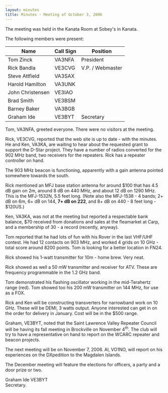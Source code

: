 ```yaml
---
layout: minutes
title: Minutes - Meeting of October 3, 2006
---
```

The meeting was held in the Kanata Room at Sobey's in Kanata.

The following members were present:

| Name                   | Call Sign  | Position         |
|------------------------|------------|------------------|
| Tom Zinck              | VA3NFA     | President        |
| Rick Bandla            | VE3CVG     | V.P. / Webmaster |
| Steve Attfield         | VA3SAX     |                  |
| Harold Hamilton        | VA3UNK     |                  |
| John Christensen       | VE3IAO     |                  |
| Brad Smith             | VE3BSM     |                  |
| Barney Baker           | VA3BGB     |                  |
| Graham Ide             | VE3BYT     | Secretary        |

Tom, VA3NFA, greeted
everyone. There were no visitors at the
meeting.

Rick, VE3CVG, reported that the
web site is up to date - with the minutes. He and Ken, VA3KA, are waiting to hear about the requested grant to
support the D-Star project. They have a
number of radios converted for the 902 MHz band, two receivers for the
repeaters. Rick has a repeater
controller on hand.

The 903 MHz beacon is functioning, apparently with a gain antenna pointed
somewhere towards the south.

Rick mentioned an MFJ base station antenna for around $100 that has 4.5 dB gain
on 2m, around 8 dB on 440 MHz, and about 12 dB on 1290 MHz. This is the MFJ-1532N, 5.5 feet long. (Note also the MFJ-1538 - 4 bands; 2+ dB on 6m, 6+ dB on 144, **7+ dB on 222**,
and 8+ dB on 440 - 8 feet long - $120US.)

Ken, VA3KA, was not at the
meeting but reported a respectable bank balance, $70 received from donations
and sales at the fleamarket at Carp, and a membership of 30 - a record
(recently, anyway).

Tom reported that he had lots of
fun with his Rover in the last VHF/UHF contest. He had 12 contacts on 903 MHz, and worked 4 grids on 10 GHz -
total score around 8200 points. Tom is
looking for a better location in FN24.

Rick showed his 1-watt
transmitter for 10m - home brew. Very
neat.

Rick showed as well a 50 mW transmitter and receiver for ATV. These are frequency programmable in the 1.2
GHz band.

Tom demonstrated his flashing oscillator working in the mid-Terahertz range
(red). Tom showed too his 200 mW
transmitter on 144 MHz, for use as a FOX.

Rick and Ken will be constructing
transverters for narrowband work on 10 GHz. These will be DEMI, 3 watts output. Anyone interested can get in on the order for delivery in January. Cost will be in the $500 range.

Graham, VE3BYT, noted that the
Saint Lawrence Valley Repeater Council will be having its fall meeting in
Brockville on November 4<sup>th</sup>. The club will try to have a representative on hand to report on the
WCARC repeater and beacon projects.

The next meeting will be
on November 7, 2006. Al, VO1NO, will report on his experiences on the DXpedition to
the Magdalen Islands.

The December meeting will feature
the elections for officers, a party and a door prize or two.

Graham Ide VE3BYT  
Secretary.
